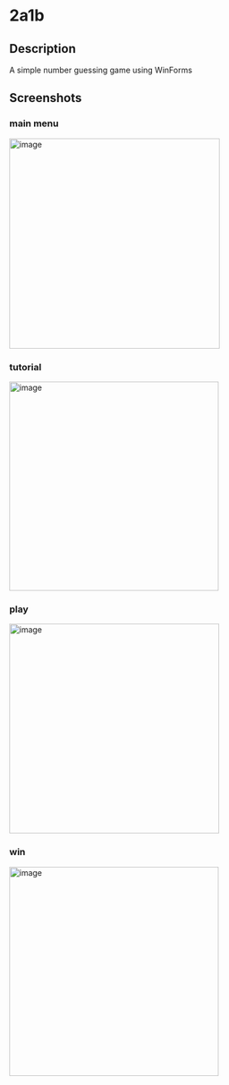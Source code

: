 # 2a1b
## Description
A simple number guessing game using WinForms
## Screenshots
### main menu
<img width="376" alt="image" src="https://user-images.githubusercontent.com/60816759/148637956-bb9f7721-f482-4d00-8aea-975e45a799b4.png">

### tutorial
<img width="374" alt="image" src="https://user-images.githubusercontent.com/60816759/148637994-399aacb4-70ef-445c-a843-67b4edb03170.png">

### play
<img width="375" alt="image" src="https://user-images.githubusercontent.com/60816759/148638032-456ce0eb-84c0-424f-ac4c-96243a974b8d.png">

### win
<img width="374" alt="image" src="https://user-images.githubusercontent.com/60816759/148638089-7734727d-5dfc-4630-a2b6-f844fd296532.png">


